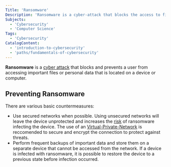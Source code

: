 ```yaml
---
Title: 'Ransomware'
Description: 'Ransomware is a cyber-attack that blocks the access to files or data that is located on a device or personal computer.'
Subjects: 
  - 'Cybersecurity'
  - 'Computer Science'
Tags:
  - 'Cybersecurity'
CatalogContent: 
  - 'introduction-to-cybersecurity'
  - 'paths/fundamentals-of-cybersecurity'
---
```


**Ransomware** is a [cyber attack](https://www.codecademy.com/resources/docs/cybersecurity/cyber-attack) that blocks and prevents a user from accessing important files or personal data that is located on a device or computer.

## Preventing Ransomware

There are various basic countermeasures:

- Use secured networks when possible. Using unsecured networks will leave the device unprotected and increases the [risk](https://www.codecademy.com/resources/docs/cybersecurity/risk) of ransomware infecting the device. The use of an [Virtual-Private-Network](https://www.codecademy.com/resources/docs/cybersecurity/virtual-private-network) is reccomended to secure and encrypt the connection to protect against threats.
- Perform frequent backups of important data and store them on a separate device that cannot be accessed from the network. If a device is infected with ransomware, it is possible to restore the device to a previous state before infection occurred.